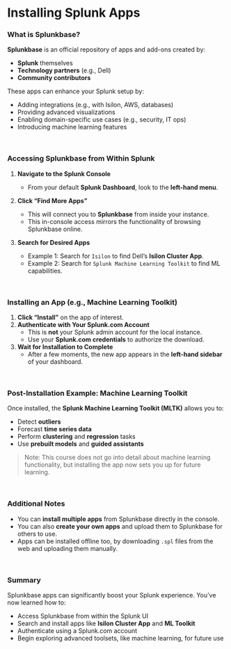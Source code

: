 # Installing Splunk Apps

### What is Splunkbase?
**Splunkbase** is an official repository of apps and add-ons created by:
* **Splunk** themselves
* **Technology partners** (e.g., Dell)
* **Community contributors**

These apps can enhance your Splunk setup by:
* Adding integrations (e.g., with Isilon, AWS, databases)
* Providing advanced visualizations
* Enabling domain-specific use cases (e.g., security, IT ops)
* Introducing machine learning features

<br>

### Accessing Splunkbase from Within Splunk
1. **Navigate to the Splunk Console**
   * From your default **Splunk Dashboard**, look to the **left-hand menu**.

2. **Click “Find More Apps”**
   * This will connect you to **Splunkbase** from inside your instance.
   * This in-console access mirrors the functionality of browsing Splunkbase online.

3. **Search for Desired Apps**
   * Example 1: Search for `Isilon` to find Dell’s **Isilon Cluster App**.
   * Example 2: Search for `Splunk Machine Learning Toolkit` to find ML capabilities.

<br>

### Installing an App (e.g., Machine Learning Toolkit)
1. **Click “Install”** on the app of interest.
2. **Authenticate with Your Splunk.com Account**
   * This is **not** your Splunk admin account for the local instance.
   * Use your **Splunk.com credentials** to authorize the download.
3. **Wait for Installation to Complete**
   * After a few moments, the new app appears in the **left-hand sidebar** of your dashboard.

<br>

### Post-Installation Example: Machine Learning Toolkit
Once installed, the **Splunk Machine Learning Toolkit (MLTK)** allows you to:
* Detect **outliers**
* Forecast **time series data**
* Perform **clustering** and **regression** tasks
* Use **prebuilt models** and **guided assistants**

> Note: This course does not go into detail about machine learning functionality, but installing the app now sets you up for future learning.

<br>

### Additional Notes
* You can **install multiple apps** from Splunkbase directly in the console.
* You can also **create your own apps** and upload them to Splunkbase for others to use.
* Apps can be installed offline too, by downloading `.spl` files from the web and uploading them manually.

<br>

### Summary
Splunkbase apps can significantly boost your Splunk experience. You’ve now learned how to:
* Access Splunkbase from within the Splunk UI
* Search and install apps like **Isilon Cluster App** and **ML Toolkit**
* Authenticate using a Splunk.com account
* Begin exploring advanced toolsets, like machine learning, for future use
